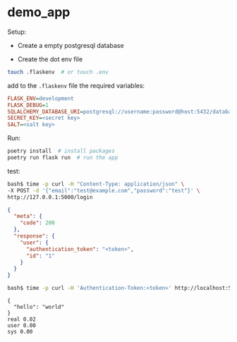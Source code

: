 # demo_app

Setup:

- Create a empty postgresql database

- Create the dot env file

```bash
touch .flaskenv  # or touch .env
```

add to the `.flaskenv` file the required variables:

```ini
FLASK_ENV=development
FLASK_DEBUG=1
SQLALCHEMY_DATABASE_URI=postgresql://username:password@host:5432/database
SECRET_KEY=<secret key>
SALT=<salt key>
```

Run:

```bash
poetry install  # install packages
poetry run flask run  # run the app

```

test:

```bash
bash$ time -p curl -H "Content-Type: application/json" \
-X POST -d '{"email":"test@example.com","password":"test"}' \
http://127.0.0.1:5000/login
```

```json
{
  "meta": {
    "code": 200
  },
  "response": {
    "user": {
      "authentication_token": "<token>",
      "id": "1"
    }
  }
}
```

```bash
bash$ time -p curl -H 'Authentication-Token:<token>' http://localhost:5000/hello
```

```text
{
  "hello": "world"
}
real 0.02
user 0.00
sys 0.00

```
